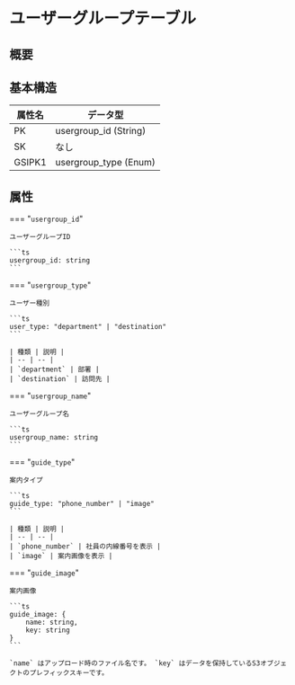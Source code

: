 # ユーザーグループテーブル

## 概要

## 基本構造

| 属性名 | データ型 |
| -- | -- |
| PK | usergroup_id (String) |
| SK | なし |
| GSIPK1 | usergroup_type (Enum) |

## 属性

=== "`usergroup_id`"

    ユーザーグループID

    ```ts
    usergroup_id: string
    ```

=== "`usergroup_type`"

    ユーザー種別

    ```ts
    user_type: "department" | "destination"
    ```

    | 種類 | 説明 |
    | -- | -- |
    | `department` | 部署 |
    | `destination` | 訪問先 |

=== "`usergroup_name`"

    ユーザーグループ名

    ```ts
    usergroup_name: string
    ```

=== "`guide_type`"

    案内タイプ

    ```ts
    guide_type: "phone_number" | "image"
    ```

    | 種類 | 説明 |
    | -- | -- |
    | `phone_number` | 社員の内線番号を表示 |
    | `image` | 案内画像を表示 |

=== "`guide_image`"

    案内画像

    ```ts
    guide_image: {
        name: string,
        key: string
    }
    ```

    `name` はアップロード時のファイル名です。 `key` はデータを保持しているS3オブジェクトのプレフィックスキーです。